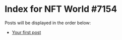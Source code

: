 # Index for NFT World #7154
Posts will be displayed in the order below:

- [Your first post](./001-first.md)

